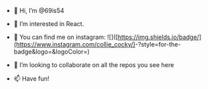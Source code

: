 - 👋 Hi, I’m @69is54
- 👀 I’m interested in React.
- 🌱 You can find me on instagram: ![<Badge Name>]([https://img.shields.io/badge/](https://www.instagram.com/collie_cocky/)<Badge Text>-<Background Color>?style=for-the-badge&logo=<Icon Name>&logoColor=<Logo Color>)

- 💞️ I’m looking to collaborate on all the repos you see here
- 📫 Have fun!

<!---
69is54/69is54 is a ✨ special ✨ repository because its `README.md` (this file) appears on your GitHub profile.
You can click the Preview link to take a look at your changes.
--->
